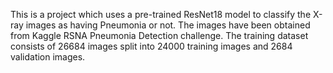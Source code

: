This is a project which uses a pre-trained ResNet18 model to classify the X-ray images as having Pneumonia or not. The images have been obtained from Kaggle RSNA Pneumonia Detection challenge. The training dataset  
consists of 26684 images split into 24000 training images and 2684 validation images. 
